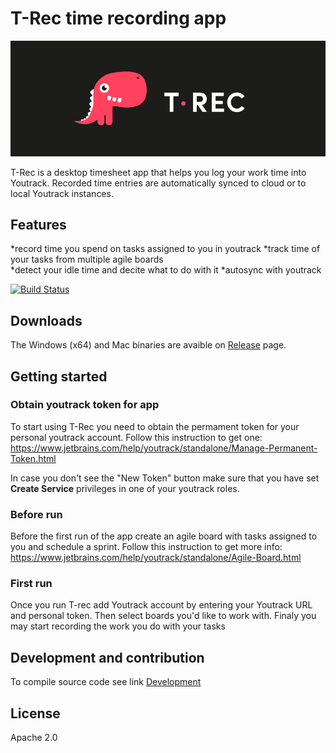 # T-Rec time recording app 

![T-rec image](./src/assets/dino.png)

T-Rec is a desktop timesheet app that helps you log your work time into Youtrack. Recorded time entries are automatically synced to cloud or to local Youtrack instances. 

## Features 
*record time you spend on tasks assigned to you in youtrack
*track time of your tasks from multiple agile boards  
*detect your idle time and decite what to do with it
*autosync with youtrack

[![Build Status](https://travis-ci.org/kleder/timetracker.svg?branch=master)](https://travis-ci.org/kleder/timetracker)

## Downloads 
The Windows (x64) and Mac binaries are avaible on [Release](https://github.com/kleder/timetracker/releases) page.

## Getting started

### Obtain youtrack token for app 

To start using T-Rec you need to obtain the permament token for your personal youtrack account. Follow this instruction to get one: https://www.jetbrains.com/help/youtrack/standalone/Manage-Permanent-Token.html

In case you don't see the "New Token" button make sure that you have set **Create Service** privileges in one of your youtrack roles.  

### Before run

Before the first run of the app create an agile board with tasks assigned to you and schedule a sprint. Follow this instruction to get more info: https://www.jetbrains.com/help/youtrack/standalone/Agile-Board.html

### First run

Once you run T-rec add Youtrack account by entering your Youtrack URL and personal token.
Then select boards you'd like to work with. Finaly you may start recording the work you do with your tasks

## Development and contribution
To compile source code see link
 [Development](docs/readme.md)

## License
Apache 2.0
